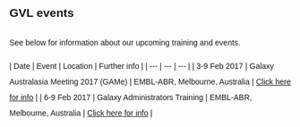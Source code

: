 <style>
code {
  color: #777777;
}
body {
  line-height: 2;
  font-family: "Helvetica";
}
hr {
  border-top: 3px solid #C0C0C0;
}
.enigma_blog_post_content img {
  max-height:25px;
}
</style>

## GVL events

See below for information about our upcoming training and events.

| Date  | Event | Location | Further info |
| --- | --- | --- |
| 3-9 Feb 2017 | Galaxy Australasia Meeting 2017 (GAMe) | EMBL-ABR, Melbourne, Australia | [Click here for info](https://www.embl-abr.org.au/game2017/) |
| 6-9 Feb 2017 | Galaxy Administrators Training | EMBL-ABR, Melbourne, Australia | [Click here for info](https://www.embl-abr.org.au/game2017/) |
